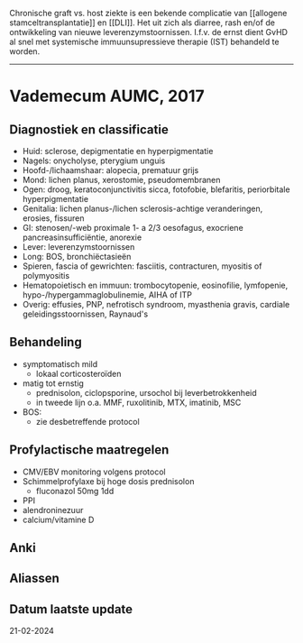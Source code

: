 Chronische graft vs. host ziekte is een bekende complicatie van [[allogene stamceltransplantatie]] en [[DLI]]. Het uit zich als diarree, rash en/of de ontwikkeling van nieuwe leverenzymstoornissen. I.f.v. de ernst dient GvHD al snel met systemische immuunsupressieve therapie (IST) behandeld te worden.
___
# Vademecum AUMC, 2017
## Diagnostiek en classificatie
- Huid: sclerose, depigmentatie en hyperpigmentatie
- Nagels: onycholyse, pterygium unguis
- Hoofd-/lichaamshaar: alopecia, prematuur grijs
- Mond: lichen planus, xerostomie, pseudomembranen
- Ogen: droog, keratoconjunctivitis sicca, fotofobie, blefaritis, periorbitale hyperpigmentatie
- Genitalia: lichen planus-/lichen sclerosis-achtige veranderingen, erosies, fissuren
- GI: stenosen/-web proximale 1- a 2/3 oesofagus, exocriene pancreasinsufficiëntie, anorexie
- Lever: leverenzymstoornissen
- Long: BOS, bronchiëctasieën
- Spieren, fascia of gewrichten: fasciitis, contracturen, myositis of polymyositis
- Hematopoietisch en immuun: trombocytopenie, eosinofilie, lymfopenie, hypo-/hypergammaglobulinemie, AIHA of ITP
- Overig: effusies, PNP, nefrotisch syndroom, myasthenia gravis, cardiale geleidingsstoornissen, Raynaud's
## Behandeling
- symptomatisch mild
	- lokaal corticosteroïden
- matig tot ernstig
	- prednisolon, ciclopsporine, ursochol bij leverbetrokkenheid
	- in tweede lijn o.a. MMF, ruxolitinib, MTX, imatinib, MSC
- BOS:
	- zie desbetreffende protocol
## Profylactische maatregelen
- CMV/EBV monitoring volgens protocol
- Schimmelprofylaxe bij hoge dosis prednisolon
	- fluconazol 50mg 1dd
- PPI
- alendroninezuur
- calcium/vitamine D


## Anki

## Aliassen
## Datum laatste update
21-02-2024